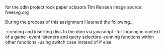 for the odin project rock paper scissors
Tim Reissen
image source: freesvg.org

During the process of this assignment I learned the following...

-creating and inserting divs to the dom via javascript
-for looping in context of a game
-event listeners and query selectors
-running functions within other functions
-using switch case instead of if else